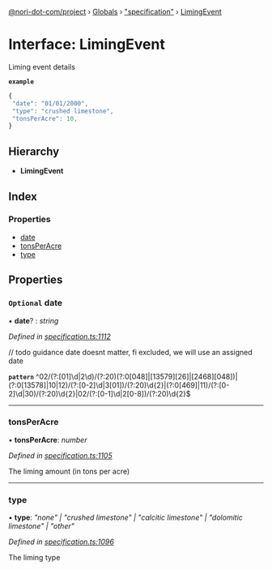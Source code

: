 [@nori-dot-com/project](../README.md) › [Globals](../globals.md) › ["specification"](../modules/_specification_.md) › [LimingEvent](_specification_.limingevent.md)

# Interface: LimingEvent

Liming event details

**`example`** 

```js
{
 "date": "01/01/2000",
 "type": "crushed limestone",
 "tonsPerAcre": 10,
}
```

## Hierarchy

* **LimingEvent**

## Index

### Properties

* [date](_specification_.limingevent.md#optional-date)
* [tonsPerAcre](_specification_.limingevent.md#tonsperacre)
* [type](_specification_.limingevent.md#type)

## Properties

### `Optional` date

• **date**? : *string*

*Defined in [specification.ts:1112](https://github.com/nori-dot-eco/nori-dot-com/blob/de97c4c/packages/project/src/specification.ts#L1112)*

// todo guidance date doesnt matter, fi excluded, we will use an assigned date

**`pattern`** ^02\/(?:[01]\d|2\d)\/(?:20)(?:0[048]|[13579][26]|[2468][048])|(?:0[13578]|10|12)\/(?:[0-2]\d|3[01])\/(?:20)\d{2}|(?:0[469]|11)\/(?:[0-2]\d|30)\/(?:20)\d{2}|02\/(?:[0-1]\d|2[0-8])\/(?:20)\d{2}$

___

###  tonsPerAcre

• **tonsPerAcre**: *number*

*Defined in [specification.ts:1105](https://github.com/nori-dot-eco/nori-dot-com/blob/de97c4c/packages/project/src/specification.ts#L1105)*

The liming amount (in tons per acre)

___

###  type

• **type**: *"none" | "crushed limestone" | "calcitic limestone" | "dolomitic limestone" | "other"*

*Defined in [specification.ts:1096](https://github.com/nori-dot-eco/nori-dot-com/blob/de97c4c/packages/project/src/specification.ts#L1096)*

The liming type
